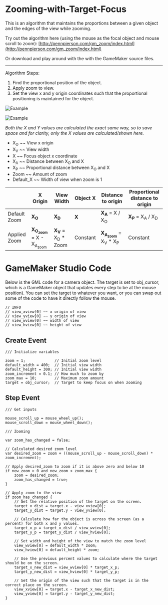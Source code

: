 # Zooming-with-Target-Focus
This is an algorithm that maintains the proportions between a given object and the edges of the view while zooming.

Try out the algorithm here (using the mouse as the focal object and mouse scroll to zoom): [http://pennpierson.com/gm_zoom/index.html](http://pennpierson.com/gm_zoom/index.html)

Or download and play around with the with the GameMaker source files.

----

Algorithm Steps:

1) Find the proportional position of the object.
2) Apply zoom to view.
3) Set the view x and y origin coordinates such that the proportional positioning is maintained for the object.

![Example](https://github.com/BflySamurai/Zooming-with-Target-Focus/blob/master/Graphics/Zooming_with_Target_Focus_0.png?raw=true "Example")

![Example](https://github.com/BflySamurai/Zooming-with-Target-Focus/blob/master/Graphics/Zooming_with_Target_Focus_1.png?raw=true "Example")

*Both the X and Y values are calculated the exact same way, so to save space and for clarity, only the X values are calculated/shown here.*

* X<sub>O</sub> ~~ View x origin
* X<sub>V</sub> ~~ View width
* X ~~ Focus object x coordinate
* X<sub>A</sub> ~~ Distance between X<sub>O</sub> and X
* X<sub>P</sub> ~~ Proportional distance between X<sub>O</sub> and X
* Zoom ~~ Amount of zoom
* Default_X ~~ Width of view when zoom is 1

 | | X Origin | View Width | Object X | Distance to origin | Proportional distance to origin
 --- | --- | --- | --- | --- | ---
Default Zoom | **X<sub>O</sub>** | **X<sub>D</sub>** | **X** | **X<sub>A</sub>** = X / X<sub>O</sub> | **X<sub>P</sub>** = X<sub>A</sub> / X<sub>D</sub>
Applied Zoom | **X<sub>O<sub>zoom</sub></sub>** = X - X<sub>A<sub>zoom</sub></sub> | **X<sub>V</sub>** = X<sub>D</sub> * Zoom | Constant | **X<sub>A<sub>zoom</sub></sub>** = X<sub>V</sub> * X<sub>P</sub> | Constant

# GameMaker Studio Code

Below is the GML code for a camera object. The target is set to obj_cursor, which is a GameMaker object that updates every step to be at the mouse position). You can set the target to whatever you want, or you can swap out some of the code to have it directly follow the mouse.

```
// INFO
// view_xview[0] ~~ x origin of view
// view_yview[0] ~~ y origin of view
// view_wview[0] ~~ width of view
// view_hview[0] ~~ height of view
```

## Create Event

```
/// Initialize variables

zoom = 1;             // Initial zoom level
default_width = 400;  // Initial view width
default_height = 300; // Initial view width
zoom_increment = 0.1; // How much to zoom by
zoom_max = 10;        // Maximum zoom amount
target = obj_cursor;  // Target to keep focus on when zooming
```

## Step Event

```
/// Get inputs

mouse_scroll_up = mouse_wheel_up();
mouse_scroll_down = mouse_wheel_down();
```

```
/// Zooming

var zoom_has_changed = false;

// Calculated desired zoom level
var desired_zoom = zoom + ((mouse_scroll_up - mouse_scroll_down) * zoom_increment);

// Apply desired_zoom to zoom if it is above zero and below 10
if new_zoom > 0 and new_zoom < zoom_max {
    zoom = desired_zoom;
    zoom_has_changed = true;
}

// Apply zoom to the view
if zoom_has_changed {
    // Get the relative position of the target on the screen.
    target_x_dist = target.x - view_xview[0];
    target_y_dist = target.y - view_yview[0];

    // Calculate how far the object is across the screen (as a percent) for both x and y values.
    target_x_p = target_x_dist / view_wview[0];
    target_y_p = target_y_dist / view_hview[0];

    // Set width and height of the view to match the zoom level
    view_wview[0] = default_width * zoom;
    view_hview[0] = default_height * zoom;

    // Use the previous percent values to calculate where the target should be on the screen.
    target_x_new_dist = view_wview[0] * target_x_p;
    target_y_new_dist = view_hview[0] * target_y_p;

    // Set the origin of the view such that the target is in the correct place on the screen.
    view_xview[0] = target.x - target_x_new_dist;
    view_yview[0] = target.y - target_y_new_dist;
}
```
